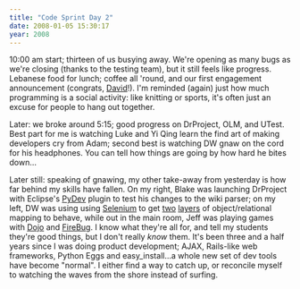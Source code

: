 ```yaml
---
title: "Code Sprint Day 2"
date: 2008-01-05 15:30:17
year: 2008
---
```

10:00 am start; thirteen of us busying away.  We're opening as many bugs as we're closing (thanks to the testing team), but it still feels like progress.  Lebanese food for lunch; coffee all 'round, and our first engagement announcement (congrats, <a href="http://blog.codekills.net">David</a>!).  I'm reminded (again) just how much programming is a social activity: like knitting or sports, it's often just an excuse for people to hang out together.

Later: we broke around 5:15; good progress on DrProject, OLM, and UTest.  Best part for me is watching Luke and Yi Qing learn the find art of making developers cry from Adam; second best is watching DW gnaw on the cord for his headphones.  You can tell how things are going by how hard he bites down…

Later still: speaking of gnawing, my other take-away from yesterday is how far behind my skills have fallen. On my right, Blake was launching DrProject with Eclipse's <a href="http://pydev.sourceforge.net/">PyDev</a> plugin to test his changes to the wiki parser; on my left, DW was using using <a href="http://www.openqa.org/selenium/">Selenium</a> to get <a href="http://www.sqlalchemy.org/">two</a> <a href="http://elixir.ematia.de/trac/wiki">layers</a> of object/relational mapping to behave, while out in the main room, Jeff was playing games with <a href="http://dojotoolkit.org/">Dojo</a> and <a href="http://www.getfirebug.com/">FireBug</a>. I know what they're all for, and tell my students they're good things, but I don't really <em>know</em> them.  It's been three and a half years since I was doing product development; AJAX, Rails-like web frameworks, Python Eggs and easy_install…a whole new set of dev tools have become "normal".  I either find a way to catch up, or reconcile myself to watching the waves from the shore instead of surfing.
